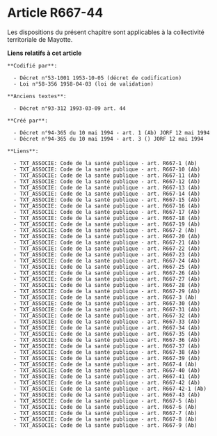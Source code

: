 # Article R667-44

Les dispositions du présent chapitre sont applicables à la collectivité territoriale de Mayotte.

**Liens relatifs à cet article**

	**Codifié par**:

	  - Décret n°53-1001 1953-10-05 (décret de codification)
	  - Loi n°58-356 1958-04-03 (loi de validation)

	**Anciens textes**:

	  - Décret n°93-312 1993-03-09 art. 44

	**Créé par**:

	  - Décret n°94-365 du 10 mai 1994 - art. 1 (Ab) JORF 12 mai 1994
	  - Décret n°94-365 du 10 mai 1994 - art. 3 () JORF 12 mai 1994

	**Liens**:

	  - TXT_ASSOCIE: Code de la santé publique - art. R667-1 (Ab)
	  - TXT_ASSOCIE: Code de la santé publique - art. R667-10 (Ab)
	  - TXT_ASSOCIE: Code de la santé publique - art. R667-11 (Ab)
	  - TXT_ASSOCIE: Code de la santé publique - art. R667-12 (Ab)
	  - TXT_ASSOCIE: Code de la santé publique - art. R667-13 (Ab)
	  - TXT_ASSOCIE: Code de la santé publique - art. R667-14 (Ab)
	  - TXT_ASSOCIE: Code de la santé publique - art. R667-15 (Ab)
	  - TXT_ASSOCIE: Code de la santé publique - art. R667-16 (Ab)
	  - TXT_ASSOCIE: Code de la santé publique - art. R667-17 (Ab)
	  - TXT_ASSOCIE: Code de la santé publique - art. R667-18 (Ab)
	  - TXT_ASSOCIE: Code de la santé publique - art. R667-19 (Ab)
	  - TXT_ASSOCIE: Code de la santé publique - art. R667-2 (Ab)
	  - TXT_ASSOCIE: Code de la santé publique - art. R667-20 (Ab)
	  - TXT_ASSOCIE: Code de la santé publique - art. R667-21 (Ab)
	  - TXT_ASSOCIE: Code de la santé publique - art. R667-22 (Ab)
	  - TXT_ASSOCIE: Code de la santé publique - art. R667-23 (Ab)
	  - TXT_ASSOCIE: Code de la santé publique - art. R667-24 (Ab)
	  - TXT_ASSOCIE: Code de la santé publique - art. R667-25 (Ab)
	  - TXT_ASSOCIE: Code de la santé publique - art. R667-26 (Ab)
	  - TXT_ASSOCIE: Code de la santé publique - art. R667-27 (Ab)
	  - TXT_ASSOCIE: Code de la santé publique - art. R667-28 (Ab)
	  - TXT_ASSOCIE: Code de la santé publique - art. R667-29 (Ab)
	  - TXT_ASSOCIE: Code de la santé publique - art. R667-3 (Ab)
	  - TXT_ASSOCIE: Code de la santé publique - art. R667-30 (Ab)
	  - TXT_ASSOCIE: Code de la santé publique - art. R667-31 (Ab)
	  - TXT_ASSOCIE: Code de la santé publique - art. R667-32 (Ab)
	  - TXT_ASSOCIE: Code de la santé publique - art. R667-33 (Ab)
	  - TXT_ASSOCIE: Code de la santé publique - art. R667-34 (Ab)
	  - TXT_ASSOCIE: Code de la santé publique - art. R667-35 (Ab)
	  - TXT_ASSOCIE: Code de la santé publique - art. R667-36 (Ab)
	  - TXT_ASSOCIE: Code de la santé publique - art. R667-37 (Ab)
	  - TXT_ASSOCIE: Code de la santé publique - art. R667-38 (Ab)
	  - TXT_ASSOCIE: Code de la santé publique - art. R667-39 (Ab)
	  - TXT_ASSOCIE: Code de la santé publique - art. R667-4 (Ab)
	  - TXT_ASSOCIE: Code de la santé publique - art. R667-40 (Ab)
	  - TXT_ASSOCIE: Code de la santé publique - art. R667-41 (Ab)
	  - TXT_ASSOCIE: Code de la santé publique - art. R667-42 (Ab)
	  - TXT_ASSOCIE: Code de la santé publique - art. R667-42-1 (Ab)
	  - TXT_ASSOCIE: Code de la santé publique - art. R667-43 (Ab)
	  - TXT_ASSOCIE: Code de la santé publique - art. R667-5 (Ab)
	  - TXT_ASSOCIE: Code de la santé publique - art. R667-6 (Ab)
	  - TXT_ASSOCIE: Code de la santé publique - art. R667-7 (Ab)
	  - TXT_ASSOCIE: Code de la santé publique - art. R667-8 (Ab)
	  - TXT_ASSOCIE: Code de la santé publique - art. R667-9 (Ab)
